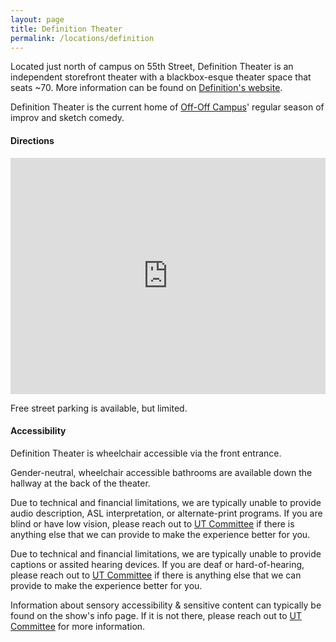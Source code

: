 ```yaml
---
layout: page
title: Definition Theater
permalink: /locations/definition
---
```


Located just north of campus on 55th Street, Definition Theater is an independent storefront theater with a blackbox-esque theater space that seats ~70. More information can be found on [Definition's website](https://www.definitiontheatre.org/).

Definition Theater is the current home of [Off-Off Campus](https://offoffcampus.org/)' regular season of improv and sketch comedy. 


#### **Directions** 

<iframe src="https://www.google.com/maps/embed?pb=!1m18!1m12!1m3!1d6391.188559561118!2d-87.60279033015374!3d41.794477280390716!2m3!1f0!2f0!3f0!3m2!1i1024!2i768!4f13.1!3m3!1m2!1s0x880e290a62385b63%3A0x79f215fc82bb08f2!2sDefinition%20Theatre!5e1!3m2!1sen!2sus!4v1755209347080!5m2!1sen!2sus" style="border:0; display:block; margin:auto; margin-bottom:0.5rem; width:min(100%, 600px); aspect-ratio:4/3" allowfullscreen="" loading="lazy" referrerpolicy="no-referrer-when-downgrade"></iframe>

Free street parking is available, but limited. 

#### **Accessibility**

Definition Theater is wheelchair accessible via the front entrance.

Gender-neutral, wheelchair accessible bathrooms are available down the hallway at the back of the theater.

Due to technical and financial limitations, we are typically unable to provide audio description, ASL interpretation, or alternate-print programs. If you are blind or have low vision, please reach out to [UT Committee](mailto:ut-committee@uchicago.edu) if there is anything else that we can provide to make the experience better for you.

Due to technical and financial limitations, we are typically unable to provide captions or assited hearing devices. If you are deaf or hard-of-hearing, please reach out to [UT Committee](mailto:ut-committee@uchicago.edu) if there is anything else that we can provide to make the experience better for you.

Information about sensory accessibility & sensitive content can typically be found on the show's info page. If it is not there, please reach out to [UT Committee](mailto:ut-committee@uchicago.edu) for more information.
